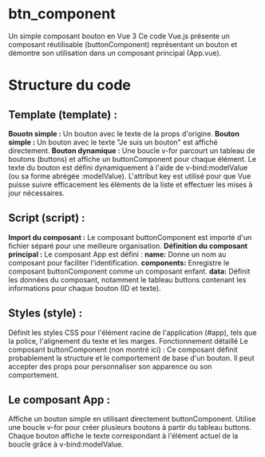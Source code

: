 # btn_component
Un simple composant bouton en Vue 3
Ce code Vue.js présente un composant réutilisable (buttonComponent) représentant un bouton et démontre son utilisation dans un composant principal (App.vue).

# Structure du code

## Template (template) :

**Bouotn simple :** Un bouton avec le texte de la props d'origine.
**Bouton simple :** Un bouton avec le texte "Je suis un bouton" est affiché directement.
**Bouton dynamique :** Une boucle v-for parcourt un tableau de boutons (buttons) et affiche un buttonComponent pour chaque élément. Le texte du bouton est défini dynamiquement à l'aide de v-bind:modelValue (ou sa forme abrégée :modelValue). L'attribut key est utilisé pour que Vue puisse suivre efficacement les éléments de la liste et effectuer les mises à jour nécessaires.

## Script (script) :

**Import du composant :** Le composant buttonComponent est importé d'un fichier séparé pour une meilleure organisation.
**Définition du composant principal :** Le composant App est défini :
**name:** Donne un nom au composant pour faciliter l'identification.
**components:** Enregistre le composant buttonComponent comme un composant enfant.
**data:** Définit les données du composant, notamment le tableau buttons contenant les informations pour chaque bouton (ID et texte).

## Styles (style) :

Définit les styles CSS pour l'élément racine de l'application (#app), tels que la police, l'alignement du texte et les marges.
Fonctionnement détaillé
Le composant buttonComponent (non montré ici) : Ce composant définit probablement la structure et le comportement de base d'un bouton. Il peut accepter des props pour personnaliser son apparence ou son comportement.

## Le composant App :
Affiche un bouton simple en utilisant directement buttonComponent.
Utilise une boucle v-for pour créer plusieurs boutons à partir du tableau buttons.
Chaque bouton affiche le texte correspondant à l'élément actuel de la boucle grâce à v-bind:modelValue.
